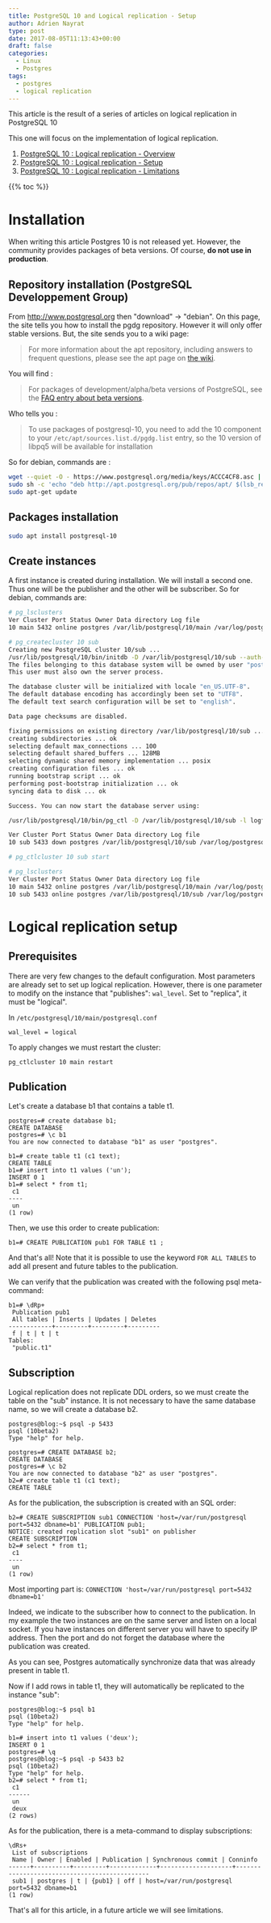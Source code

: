 ```yaml
---
title: PostgreSQL 10 and Logical replication - Setup
author: Adrien Nayrat
type: post
date: 2017-08-05T11:13:43+00:00
draft: false
categories:
  - Linux
  - Postgres
tags:
  - postgres
  - logical replication
---
```

This article is the result of a series of articles on logical replication in PostgreSQL 10

This one will focus on the implementation of logical replication.

<!--more-->

1. [PostgreSQL 10 : Logical replication - Overview][1]
2. [PostgreSQL 10 : Logical replication - Setup][2]
3. [PostgreSQL 10 : Logical replication - Limitations][3]

{{% toc %}}

# Installation

When writing this article Postgres 10 is not released yet. However, the community provides packages of beta versions. Of course, **do not use in production**.


## Repository installation (PostgreSQL Developpement Group)

From <http://www.postgresql.org> then "download" -> "debian". On this page, the site tells you how to install the pgdg repository. However it will only offer stable versions. But, the site sends you to a wiki page:

> For more information about the apt repository, including answers to frequent questions, please see the apt page on [the wiki][4].

You will find :

> For packages of development/alpha/beta versions of PostgreSQL, see the [FAQ entry about beta versions][5].

Who tells you :

> To use packages of postgresql-10, you need to add the 10 component to your `/etc/apt/sources.list.d/pgdg.list` entry, so the 10 version of libpq5 will be available for installation

So for debian, commands are :

```bash
wget --quiet -O - https://www.postgresql.org/media/keys/ACCC4CF8.asc | sudo apt-key add -
sudo sh -c 'echo "deb http://apt.postgresql.org/pub/repos/apt/ $(lsb_release -cs)-pgdg main 10" > /etc/apt/sources.list.d/pgdg.list'
sudo apt-get update
```

## Packages installation

```bash
sudo apt install postgresql-10
```


## Create instances

A first instance is created during installation. We will install a second one. Thus one will be the publisher and the other will be subscriber.
So for debian, commands are:

```bash
# pg_lsclusters
Ver Cluster Port Status Owner Data directory Log file
10 main 5432 online postgres /var/lib/postgresql/10/main /var/log/postgresql/postgresql-10-main.log

# pg_createcluster 10 sub
Creating new PostgreSQL cluster 10/sub ...
/usr/lib/postgresql/10/bin/initdb -D /var/lib/postgresql/10/sub --auth-local peer --auth-host md5
The files belonging to this database system will be owned by user "postgres".
This user must also own the server process.

The database cluster will be initialized with locale "en_US.UTF-8".
The default database encoding has accordingly been set to "UTF8".
The default text search configuration will be set to "english".

Data page checksums are disabled.

fixing permissions on existing directory /var/lib/postgresql/10/sub ... ok
creating subdirectories ... ok
selecting default max_connections ... 100
selecting default shared_buffers ... 128MB
selecting dynamic shared memory implementation ... posix
creating configuration files ... ok
running bootstrap script ... ok
performing post-bootstrap initialization ... ok
syncing data to disk ... ok

Success. You can now start the database server using:

/usr/lib/postgresql/10/bin/pg_ctl -D /var/lib/postgresql/10/sub -l logfile start

Ver Cluster Port Status Owner Data directory Log file
10 sub 5433 down postgres /var/lib/postgresql/10/sub /var/log/postgresql/postgresql-10-sub.log

# pg_ctlcluster 10 sub start

# pg_lsclusters
Ver Cluster Port Status Owner Data directory Log file
10 main 5432 online postgres /var/lib/postgresql/10/main /var/log/postgresql/postgresql-10-main.log
10 sub 5433 online postgres /var/lib/postgresql/10/sub /var/log/postgresql/postgresql-10-sub.log
```

# Logical replication setup

## Prerequisites

There are very few changes to the default configuration. Most parameters are already set to set up logical replication. However, there is one parameter to modify on the instance that "publishes": `wal_level`. Set to "replica", it must be "logical".

In `/etc/postgresql/10/main/postgresql.conf`

```
wal_level = logical
```

To apply changes we must restart the cluster:

```
pg_ctlcluster 10 main restart
```

## Publication


Let's create a database b1 that contains a table t1.

```
postgres=# create database b1;
CREATE DATABASE
postgres=# \c b1
You are now connected to database "b1" as user "postgres".

b1=# create table t1 (c1 text);
CREATE TABLE
b1=# insert into t1 values ('un');
INSERT 0 1
b1=# select * from t1;
 c1
----
 un
(1 row)
```

Then, we use this order to create publication:

```
b1=# CREATE PUBLICATION pub1 FOR TABLE t1 ;
```

And that's all! Note that it is possible to use the keyword `FOR ALL TABLES` to add all present and future tables to the publication.

We can verify that the publication was created with the following psql meta-command:

```
b1=# \dRp+
 Publication pub1
 All tables | Inserts | Updates | Deletes
------------+---------+---------+---------
 f | t | t | t
Tables:
 "public.t1"
```

## Subscription

Logical replication does not replicate DDL orders, so we must create the table on the "sub" instance. It is not necessary to have the same database name, so we will create a database b2.

```
postgres@blog:~$ psql -p 5433
psql (10beta2)
Type "help" for help.

postgres=# CREATE DATABASE b2;
CREATE DATABASE
postgres=# \c b2
You are now connected to database "b2" as user "postgres".
b2=# create table t1 (c1 text);
CREATE TABLE
```

As for the publication, the subscription is created with an SQL order:

```
b2=# CREATE SUBSCRIPTION sub1 CONNECTION 'host=/var/run/postgresql port=5432 dbname=b1' PUBLICATION pub1;
NOTICE: created replication slot "sub1" on publisher
CREATE SUBSCRIPTION
b2=# select * from t1;
 c1
----
 un
(1 row)
```

Most importing part is: `CONNECTION 'host=/var/run/postgresql port=5432 dbname=b1'`

Indeed, we indicate to the subscriber how to connect to the publication. In my example the two instances are on the same server and listen on a local socket. If you have instances on different server you will have to specify IP address. Then the port and do not forget the database where the publication was created.

As you can see, Postgres automatically synchronize data that was already present in table t1.

Now if I add rows in table t1, they will automatically be replicated to the instance "sub":

```psql
postgres@blog:~$ psql b1
psql (10beta2)
Type "help" for help.

b1=# insert into t1 values ('deux');
INSERT 0 1
postgres=# \q
postgres@blog:~$ psql -p 5433 b2
psql (10beta2)
Type "help" for help.
b2=# select * from t1;
 c1
------
 un
 deux
(2 rows)
```

As for the publication, there is a meta-command to display subscriptions:

```psql
\dRs+
 List of subscriptions
 Name | Owner | Enabled | Publication | Synchronous commit | Conninfo
------+----------+---------+-------------+--------------------+----------------------------------------------
 sub1 | postgres | t | {pub1} | off | host=/var/run/postgresql port=5432 dbname=b1
(1 row)
```

That's all for this article, in a future article we will see limitations.

[1]: https://blog.anayrat.info/en/2017/07/29/postgresql-10-and-logical-replication-overview/
[2]: https://blog.anayrat.info/en/2017/08/05/postgresql-10-and-logical-replication-setup/
[3]: https://blog.anayrat.info/2017/08/27/postgresql-10-et-la-replication-logique-restrictions/
[4]: https://wiki.postgresql.org/wiki/Apt
[5]: https://wiki.postgresql.org/wiki/Apt/FAQ#I_want_to_try_the_beta_version_of_the_next_PostgreSQL_release "Apt/FAQ"
